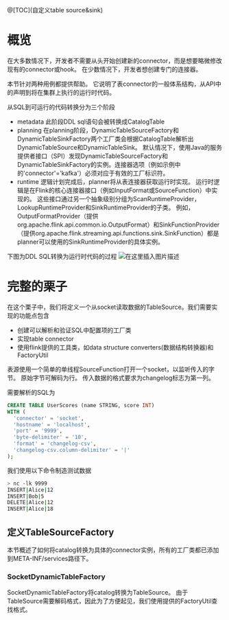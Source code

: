 @[TOC](自定义table source&sink)
# 概览
在大多数情况下，开发者不需要从头开始创建新的connector，而是想要略微修改现有的connector或hook。 在少数情况下，开发者想创建专门的连接器。

本节针对两种用例都提供帮助。 它说明了表connector的一般体系结构，从API中的声明到将在集群上执行的运行时代码。

从SQL到可运行的代码转换分为三个阶段
- metadata
此阶段DDL sql语句会被转换成CatalogTable
- planning
在planning阶段，DynamicTableSourceFactory和DynamicTableSinkFactory两个工厂类会根据CatalogTable解析出DynamicTableSource和DynamicTableSink。
默认情况下，使用Java的服务提供者接口（SPI）发现DynamicTableSourceFactory和DynamicTableSinkFactory的实例。连接器选项（例如示例中的'connector'='kafka'）必须对应于有效的工厂标识符。
- runtime
逻辑计划完成后，planner将从表连接器获取运行时实现。 运行时逻辑是在Flink的核心连接器接口（例如InputFormat或SourceFunction）中实现的。
这些接口通过另一个抽象级别分组为ScanRuntimeProvider，LookupRuntimeProvider和SinkRuntimeProvider的子类。
例如，OutputFormatProvider（提供org.apache.flink.api.common.io.OutputFormat）和SinkFunctionProvider（提供org.apache.flink.streaming.api.functions.sink.SinkFunction）都是planner可以使用的SinkRuntimeProvider的具体实例。 

下图为DDL SQL转换为运行时代码的过程
![在这里插入图片描述](https://img-blog.csdnimg.cn/20210129135525152.png?x-oss-process=image/watermark,type_ZmFuZ3poZW5naGVpdGk,shadow_10,text_aHR0cHM6Ly9ibG9nLmNzZG4ubmV0L3UwMTE2MjQxNTc=,size_16,color_FFFFFF,t_70)
# 完整的栗子
在这个栗子中，我们将定义一个从socket读取数据的TableSource。我们需要实现的功能点包含

- 创建可以解析和验证SQL中配置项的工厂类
- 实现table connector
- 使用flink提供的工具类，如data structure converters(数据结构转换器)和FactoryUtil

表源使用一个简单的单线程SourceFunction打开一个socket，以监听传入的字节。 原始字节可解码为行。 传入数据的格式要求为changelog标志为第一列。

需要解析的SQL为
```sql
CREATE TABLE UserScores (name STRING, score INT)
WITH (
  'connector' = 'socket',
  'hostname' = 'localhost',
  'port' = '9999',
  'byte-delimiter' = '10',
  'format' = 'changelog-csv',
  'changelog-csv.column-delimiter' = '|'
);

```
我们使用以下命令制造测试数据
```bash
> nc -lk 9999
INSERT|Alice|12
INSERT|Bob|5
DELETE|Alice|12
INSERT|Alice|18
```
## 定义TableSourceFactory
本节概述了如何将catalog转换为具体的connector实例，所有的工厂类都已添加到META-INF/services路径下。
### SocketDynamicTableFactory
SocketDynamicTableFactory将catalog转换为TableSource。 由于TableSource需要解码格式，因此为了方便起见，我们使用提供的FactoryUtil查找格式。


